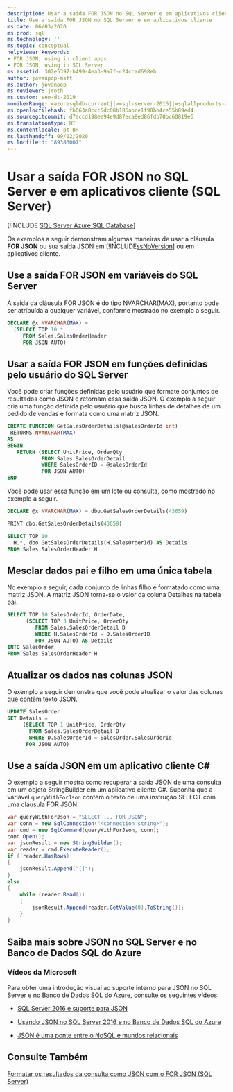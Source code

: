 ```yaml
---
description: Usar a saída FOR JSON no SQL Server e em aplicativos cliente (SQL Server)
title: Use a saída FOR JSON no SQL Server e em aplicativos cliente
ms.date: 06/03/2020
ms.prod: sql
ms.technology: ''
ms.topic: conceptual
helpviewer_keywords:
- FOR JSON, using in client apps
- FOR JSON, using in SQL Server
ms.assetid: 302e5397-b499-4ea3-9a7f-c24ccad698eb
author: jovanpop-msft
ms.author: jovanpop
ms.reviewer: jroth
ms.custom: seo-dt-2019
monikerRange: =azuresqldb-current||>=sql-server-2016||=sqlallproducts-allversions||>=sql-server-linux-2017||=azuresqldb-mi-current
ms.openlocfilehash: fb663a8ccc5dc08b186abce1f90bb4ce55b89ed4
ms.sourcegitcommit: d7accd198ee94e9d87eca8ed86fdb70bc60819e6
ms.translationtype: HT
ms.contentlocale: pt-BR
ms.lasthandoff: 09/02/2020
ms.locfileid: "89386007"
---
```

# <a name="use-for-json-output-in-sql-server-and-in-client-apps-sql-server"></a>Usar a saída FOR JSON no SQL Server e em aplicativos cliente (SQL Server)
[!INCLUDE [SQL Server Azure SQL Database](../../includes/applies-to-version/sql-asdb.md)]

Os exemplos a seguir demonstram algumas maneiras de usar a cláusula **FOR JSON** ou sua saída JSON em [!INCLUDE[ssNoVersion](../../includes/ssnoversion-md.md)] ou em aplicativos cliente.  
  
## <a name="use-for-json-output-in-sql-server-variables"></a>Use a saída FOR JSON em variáveis do SQL Server  
A saída da cláusula FOR JSON é do tipo NVARCHAR(MAX), portanto pode ser atribuída a qualquer variável, conforme mostrado no exemplo a seguir.  
  
```sql  
DECLARE @x NVARCHAR(MAX) =
  (SELECT TOP 10 *
     FROM Sales.SalesOrderHeader
     FOR JSON AUTO)  
```  
  
## <a name="use-for-json-output-in-sql-server-user-defined-functions"></a>Usar a saída FOR JSON em funções definidas pelo usuário do SQL Server  
 Você pode criar funções definidas pelo usuário que formate conjuntos de resultados como JSON e retornam essa saída JSON. O exemplo a seguir cria uma função definida pelo usuário que busca linhas de detalhes de um pedido de vendas e formata como uma matriz JSON.  
  
```sql  
CREATE FUNCTION GetSalesOrderDetails(@salesOrderId int)  
 RETURNS NVARCHAR(MAX)  
AS  
BEGIN  
   RETURN (SELECT UnitPrice, OrderQty  
           FROM Sales.SalesOrderDetail  
           WHERE SalesOrderID = @salesOrderId  
           FOR JSON AUTO)  
END
```  
  
 Você pode usar essa função em um lote ou consulta, como mostrado no exemplo a seguir.  
  
```sql  
DECLARE @x NVARCHAR(MAX) = dbo.GetSalesOrderDetails(43659)

PRINT dbo.GetSalesOrderDetails(43659)

SELECT TOP 10
  H.*, dbo.GetSalesOrderDetails(H.SalesOrderId) AS Details
FROM Sales.SalesOrderHeader H
```  
  
## <a name="merge-parent-and-child-data-into-a-single-table"></a>Mesclar dados pai e filho em uma única tabela  
No exemplo a seguir, cada conjunto de linhas filho é formatado como uma matriz JSON. A matriz JSON torna-se o valor da coluna Detalhes na tabela pai.  
  
```sql  
SELECT TOP 10 SalesOrderId, OrderDate,  
      (SELECT TOP 3 UnitPrice, OrderQty  
         FROM Sales.SalesOrderDetail D  
         WHERE H.SalesOrderId = D.SalesOrderID  
         FOR JSON AUTO) AS Details  
INTO SalesOrder  
FROM Sales.SalesOrderHeader H  
```  
  
## <a name="update-the-data-in-json-columns"></a>Atualizar os dados nas colunas JSON  
 O exemplo a seguir demonstra que você pode atualizar o valor das colunas que contêm texto JSON.  
  
```sql  
UPDATE SalesOrder  
SET Details =  
     (SELECT TOP 1 UnitPrice, OrderQty  
       FROM Sales.SalesOrderDetail D  
       WHERE D.SalesOrderId = SalesOrder.SalesOrderId  
      FOR JSON AUTO) 
```  
  
## <a name="use-for-json-output-in-a-c-client-app"></a>Use a saída JSON em um aplicativo cliente C#  
 O exemplo a seguir mostra como recuperar a saída JSON de uma consulta em um objeto StringBuilder em um aplicativo cliente C#. Suponha que a variável `queryWithForJson` contém o texto de uma instrução SELECT com uma cláusula FOR JSON.  
  
```csharp  
var queryWithForJson = "SELECT ... FOR JSON";
var conn = new SqlConnection("<connection string>");
var cmd = new SqlCommand(queryWithForJson, conn);
conn.Open();
var jsonResult = new StringBuilder();
var reader = cmd.ExecuteReader();
if (!reader.HasRows)
{
    jsonResult.Append("[]");
}
else
{
    while (reader.Read())
    {
        jsonResult.Append(reader.GetValue(0).ToString());
    }
}
```  

## <a name="learn-more-about-json-in-sql-server-and-azure-sql-database"></a>Saiba mais sobre JSON no SQL Server e no Banco de Dados SQL do Azure  
  
### <a name="microsoft-videos"></a>Vídeos da Microsoft

Para obter uma introdução visual ao suporte interno para JSON no SQL Server e no Banco de Dados SQL do Azure, consulte os seguintes vídeos:

-   [SQL Server 2016 e suporte para JSON](https://channel9.msdn.com/Shows/Data-Exposed/SQL-Server-2016-and-JSON-Support)

-   [Usando JSON no SQL Server 2016 e no Banco de Dados SQL do Azure](https://channel9.msdn.com/Shows/Data-Exposed/Using-JSON-in-SQL-Server-2016-and-Azure-SQL-Database)

-   [JSON é uma ponte entre o NoSQL e mundos relacionais](https://channel9.msdn.com/events/DataDriven/SQLServer2016/JSON-as-a-bridge-betwen-NoSQL-and-relational-worlds)
 
## <a name="see-also"></a>Consulte Também  
 [Formatar os resultados da consulta como JSON com o FOR JSON &#40;SQL Server&#41;](../../relational-databases/json/format-query-results-as-json-with-for-json-sql-server.md)  
  
  
